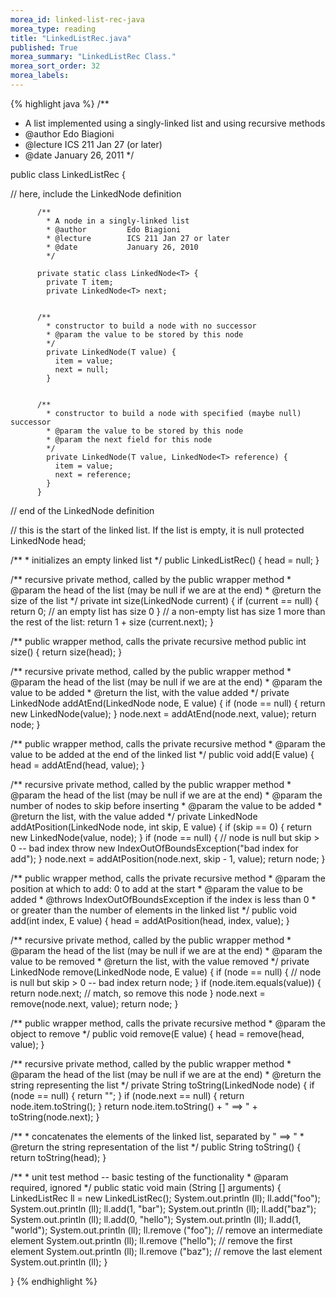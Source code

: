 ```yaml
---
morea_id: linked-list-rec-java
morea_type: reading
title: "LinkedListRec.java"
published: True
morea_summary: "LinkedListRec Class."
morea_sort_order: 32
morea_labels: 
---
```



{% highlight java %}
/** 
  * A list implemented using a singly-linked list and using recursive methods
  * @author         Edo Biagioni
  * @lecture        ICS 211 Jan 27 (or later)
  * @date           January 26, 2011
  */

public class LinkedListRec<E> {

  // here, include the LinkedNode definition

          /** 
            * A node in a singly-linked list
            * @author         Edo Biagioni
            * @lecture        ICS 211 Jan 27 or later
            * @date           January 26, 2010
            */
          
          private static class LinkedNode<T> {
            private T item;
            private LinkedNode<T> next;
          
          
          /** 
            * constructor to build a node with no successor
            * @param the value to be stored by this node
            */
            private LinkedNode(T value) {
              item = value;
              next = null;
            }
          
          
          /** 
            * constructor to build a node with specified (maybe null) successor
            * @param the value to be stored by this node
            * @param the next field for this node
            */
            private LinkedNode(T value, LinkedNode<T> reference) {
              item = value;
              next = reference;
            }
          }
  // end of the LinkedNode definition


  // this is the start of the linked list.  If the list is empty, it is null
  protected LinkedNode<E> head;

  /** 
    * initializes an empty linked list
    */
  public LinkedListRec() {
    head = null;
  }

  /** recursive private method, called by the public wrapper method 
    * @param the head of the list (may be null if we are at the end)
    * @return the size of the list
    */
  private int size(LinkedNode<E> current) {
    if (current == null) {
      return 0;  // an empty list has size 0
    }  // a non-empty list has size 1 more than the rest of the list:
    return 1 + size (current.next);
  }
   
  /** public wrapper method, calls the private recursive method 
  public int size() {
    return size(head);
  }

  /** recursive private method, called by the public wrapper method 
    * @param the head of the list (may be null if we are at the end)
    * @param the value to be added
    * @return the list, with the value added
    */
  private LinkedNode<E> addAtEnd(LinkedNode<E> node, E value) {
    if (node == null) {
      return new LinkedNode<E>(value);
    }
    node.next = addAtEnd(node.next, value);
    return node;
  }
   
  /** public wrapper method, calls the private recursive method 
    * @param the value to be added at the end of the linked list
    */
  public void add(E value) {
    head = addAtEnd(head, value);
  }

  /** recursive private method, called by the public wrapper method 
    * @param the head of the list (may be null if we are at the end)
    * @param the number of nodes to skip before inserting
    * @param the value to be added
    * @return the list, with the value added
    */
  private LinkedNode<E> addAtPosition(LinkedNode<E> node, int skip, E value) {
    if (skip == 0) {
      return new LinkedNode<E>(value, node);
    }
    if (node == null) {  // node is null but skip > 0 -- bad index
      throw new IndexOutOfBoundsException("bad index for add");
    }
    node.next = addAtPosition(node.next, skip - 1, value);
    return node;
  }
   
  /** public wrapper method, calls the private recursive method 
    * @param the position at which to add: 0 to add at the start
    * @param the value to be added
    * @throws IndexOutOfBoundsException if the index is less than 0
    *         or greater than the number of elements in the linked list
    */
  public void add(int index, E value) {
    head = addAtPosition(head, index, value);
  }

  /** recursive private method, called by the public wrapper method 
    * @param the head of the list (may be null if we are at the end)
    * @param the value to be removed
    * @return the list, with the value removed
    */
  private LinkedNode<E> remove(LinkedNode<E> node, E value) {
    if (node == null) {  // node is null but skip > 0 -- bad index
      return node;
    }
    if (node.item.equals(value)) {
      return node.next;  // match, so remove this node
    }
    node.next = remove(node.next, value);
    return node;
  }
   
  /** public wrapper method, calls the private recursive method 
    * @param the object to remove
    */
  public void remove(E value) {
    head = remove(head, value);
  }

  /** recursive private method, called by the public wrapper method 
    * @param the head of the list (may be null if we are at the end)
    * @return the string representing the list
    */
  private String toString(LinkedNode<E> node) {
    if (node == null) {
      return "";
    }
    if (node.next == null) {
      return node.item.toString();
    }
    return node.item.toString() + " ==> " + toString(node.next);
  }

  /** 
    * concatenates the elements of the linked list, separated by " ==> "
    * @return the string representation of the list
    */
  public String toString() {
    return toString(head);
  }

  /** 
    * unit test method -- basic testing of the functionality
    * @param required, ignored
    */
  public static void main (String [] arguments) {
    LinkedListRec<String> ll = new LinkedListRec<String>();
    System.out.println (ll);
    ll.add("foo");
    System.out.println (ll);
    ll.add(1, "bar");
    System.out.println (ll);
    ll.add("baz");
    System.out.println (ll);
    ll.add(0, "hello");
    System.out.println (ll);
    ll.add(1, "world");
    System.out.println (ll);
    ll.remove ("foo");     // remove an intermediate element
    System.out.println (ll);
    ll.remove ("hello");   // remove the first element
    System.out.println (ll);
    ll.remove ("baz");     // remove the last element
    System.out.println (ll);
  }

}
{% endhighlight %}